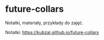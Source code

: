 # future-collars

Notatki, materiały, przykłady do zajęć.

Notatki: https://kubzal.github.io/future-collars
